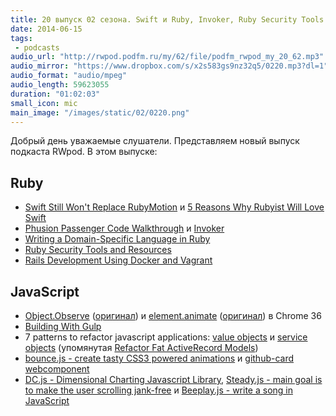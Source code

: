 ```yaml
---
title: 20 выпуск 02 сезона. Swift и Ruby, Invoker, Ruby Security Tools and Resources, Object.Observe и element.animate, DC.js, Beeplay.js и прочее
date: 2014-06-15
tags:
 - podcasts
audio_url: "http://rwpod.podfm.ru/my/62/file/podfm_rwpod_my_20_62.mp3"
audio_mirror: "https://www.dropbox.com/s/x2s583gs9nz32q5/0220.mp3?dl=1"
audio_format: "audio/mpeg"
audio_length: 59623055
duration: "01:02:03"
small_icon: mic
main_image: "/images/static/02/0220.png"
---
```


Добрый день уважаемые слушатели. Представляем новый выпуск подкаста RWpod. В этом выпуске:

## Ruby

 - [Swift Still Won't Replace RubyMotion](http://blog.motioninmotion.tv/swift-still-won-t-replace-rubymotion) и [5 Reasons Why Rubyist Will Love Swift](http://littlelines.com/blog/2014/06/11/why-rubyist-will-love-swift/)
 - [Phusion Passenger Code Walkthrough](http://vimeo.com/phusionnl/review/98027409/03ba678684) и [Invoker](http://invoker.codemancers.com/)
 - [Writing a Domain-Specific Language in Ruby](http://robots.thoughtbot.com/writing-a-domain-specific-language-in-ruby)
 - [Ruby Security Tools and Resources](https://hakiri.io/blog/ruby-security-tools-and-resources)
 - [Rails Development Using Docker and Vagrant](https://blog.abevoelker.com/rails-development-using-docker-and-vagrant/)

## JavaScript

 - [Object.Observe](http://habrahabr.ru/post/225065/) ([оригинал](http://www.html5rocks.com/en/tutorials/es7/observe/)) и [element.animate](http://habrahabr.ru/post/226169/) ([оригинал](http://updates.html5rocks.com/2014/05/Web-Animations---element-animate-is-now-in-Chrome-36)) в Chrome 36
 - [Building With Gulp](http://www.smashingmagazine.com/2014/06/11/building-with-gulp/)
 - 7 patterns to refactor javascript applications: [value objects](http://journal.crushlovely.com/post/88286828068/7-patterns-to-refactor-javascript-applications-value) и [service objects](http://journal.crushlovely.com/post/88286835473/7-patterns-to-refactor-javascript-applications-service) (упомянутая [Refactor Fat ActiveRecord Models](http://blog.codeclimate.com/blog/2012/10/17/7-ways-to-decompose-fat-activerecord-models/))
 - [bounce.js - create tasty CSS3 powered animations](http://bouncejs.com/) и [github-card webcomponent](http://pazguille.github.io/github-card/)
 - [DC.js - Dimensional Charting Javascript Library](http://dc-js.github.io/dc.js/), [Steady.js - main goal is to make the user scrolling jank-free](http://lafikl.github.io/steady.js/) и [Beeplay.js - write a song in JavaScript](http://watilde.github.io/beeplay/)

<!--more-->

